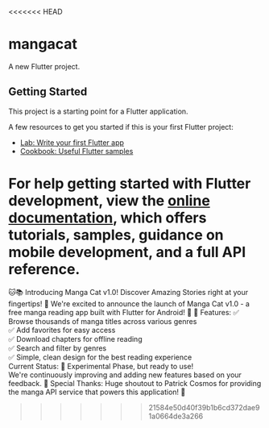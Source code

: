 <<<<<<< HEAD
# mangacat

A new Flutter project.

## Getting Started

This project is a starting point for a Flutter application.

A few resources to get you started if this is your first Flutter project:

- [Lab: Write your first Flutter app](https://docs.flutter.dev/get-started/codelab)
- [Cookbook: Useful Flutter samples](https://docs.flutter.dev/cookbook)

For help getting started with Flutter development, view the
[online documentation](https://docs.flutter.dev/), which offers tutorials,
samples, guidance on mobile development, and a full API reference.
=======
🐱📚 Introducing Manga Cat v1.0! 
Discover Amazing Stories  right at your fingertips! 📱
We're excited to announce the launch of Manga Cat v1.0 - a free manga reading app built with Flutter for Android! 🎉
🌟 Features:
✅ Browse thousands of manga titles across various genres  
✅ Add favorites for easy access  
✅ Download chapters for offline reading  
✅ Search and filter by genres  
✅ Simple, clean design for the best reading experience  
Current Status:
🧪 Experimental Phase, but ready to use!  
We're continuously improving and adding new features based on your feedback.
🙏 Special Thanks:
Huge shoutout to Patrick Cosmos  for providing the manga API service that powers this application! 👏
>>>>>>> 21584e50d40f39b1b6cd372dae91a0664de3a266
